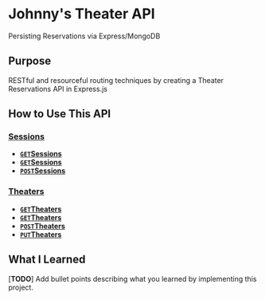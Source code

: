 # Johnny's Theater API
Persisting Reservations via Express/MongoDB

## Purpose

RESTful and resourceful routing techniques by creating a Theater Reservations API in Express.js

## How to Use This API

### [Sessions][]
- **[<code>GET</code>Sessions](API%20Documentation/sessions/GET_id.md)**
- **[<code>GET</code>Sessions](API%20Documentation/sessions/GET_list.md)**
- **[<code>POST</code>Sessions](API%20Documentation/sessions/POST_create.md)**

### [Theaters][]
- **[<code>GET</code>Theaters](API%20Documentation/theaters/GET_id.md)**
- **[<code>GET</code>Theaters](API%20Documentation/theaters/GET_list.md)**
- **[<code>POST</code>Theaters](API%20Documentation/theaters/POST_create.md)**
- **[<code>PUT</code>Theaters](API%20Documentation/theaters/PUT_update_id.md)**

## What I Learned

[**TODO**] Add bullet points describing what you learned by implementing this project.


[Theaters]: /API%20Documentation/theaters/README.md
[Sessions]: /API%20Documentation/sessions/README.md
